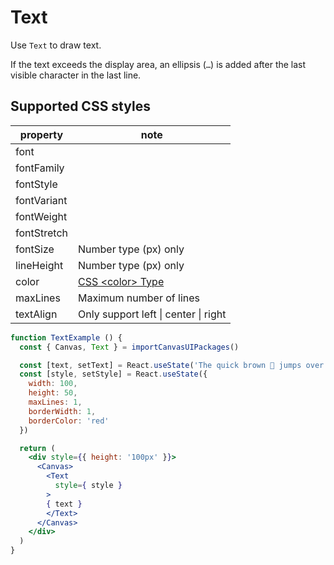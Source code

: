 # Text

Use `Text` to draw text.

If the text exceeds the display area, an ellipsis (`…`) is added after the last visible character in the last line.

## Supported CSS styles

| property | note |
|---|---|
| font |  |
| fontFamily |  |
| fontStyle |  |
| fontVariant |  |
| fontWeight |  |
| fontStretch |  |
| fontSize | Number type (px) only  |
| lineHeight | Number type (px) only  |
| color | [CSS \<color\> Type](https://developer.mozilla.org/docs/Web/CSS/color_value)  |
| maxLines | Maximum number of lines |
| textAlign | Only support left \| center \| right  |


```jsx live
function TextExample () {
  const { Canvas, Text } = importCanvasUIPackages()

  const [text, setText] = React.useState('The quick brown 🦊 jumps over the lazy 🐶')
  const [style, setStyle] = React.useState({
    width: 100,
    height: 50,
    maxLines: 1,
    borderWidth: 1,
    borderColor: 'red'
  })

  return (
    <div style={{ height: '100px' }}>
      <Canvas>
        <Text
          style={ style }
        >
        { text }
        </Text>
      </Canvas>
    </div>
  )
}
```
